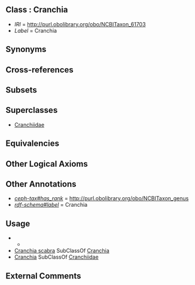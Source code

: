 
## Class : Cranchia

 * *IRI* = http://purl.obolibrary.org/obo/NCBITaxon_61703
 * *Label* = Cranchia

## Synonyms


## Cross-references


## Subsets


## Superclasses

 * [Cranchiidae](../../NCBITaxon/60/NCBITaxon_34560.md)

## Equivalencies


## Other Logical Axioms


## Other Annotations

 * *[ceph-tax#has_rank](../../ceph-tax#has/nk/ceph-tax#has_rank.md)* = http://purl.obolibrary.org/obo/NCBITaxon_genus
 * *[rdf-schema#label](../../el/rdf-schema#label.md)* = Cranchia

## Usage

 * -
 * [Cranchia scabra](../../NCBITaxon/04/NCBITaxon_61704.md) SubClassOf [Cranchia](../../NCBITaxon/03/NCBITaxon_61703.md)
 * [Cranchia](../../NCBITaxon/03/NCBITaxon_61703.md) SubClassOf [Cranchiidae](../../NCBITaxon/60/NCBITaxon_34560.md)

## External Comments

